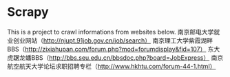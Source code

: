 # Scrapy
This is a project to crawl informations from websites below.
南京邮电大学就业创业网站（http://njupt.91job.gov.cn/job/search）
南京理工大学紫霞湖畔BBS（http://zixiahupan.com/forum.php?mod=forumdisplay&fid=107）
东大虎踞龙蟠BBS（http://bbs.seu.edu.cn/bbsdoc.php?board=JobExpress）
南京航空航天大学论坛求职招聘专栏（http://www.hkhtu.com/forum-44-1.html）
